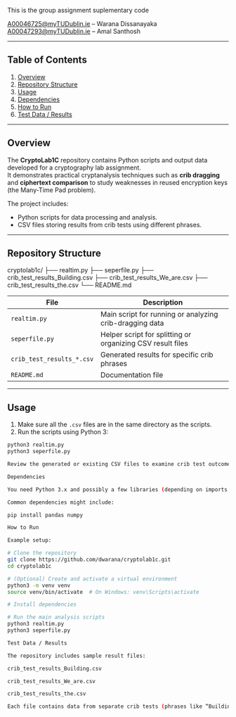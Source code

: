 This is the group assignment suplementary code

A00046725@myTUDublin.ie – Warana Dissanayaka 
A00047293@myTUDublin.ie – Amal Santhosh

---

## Table of Contents

1. [Overview](#overview)  
2. [Repository Structure](#repository-structure)  
3. [Usage](#usage)  
4. [Dependencies](#dependencies)  
5. [How to Run](#how-to-run)  
6. [Test Data / Results](#test-data--results)

---

## Overview

The **CryptoLab1C** repository contains Python scripts and output data developed for a cryptography lab assignment.  
It demonstrates practical cryptanalysis techniques such as **crib dragging** and **ciphertext comparison** to study weaknesses in reused encryption keys (the Many-Time Pad problem).

The project includes:
- Python scripts for data processing and analysis.
- CSV files storing results from crib tests using different phrases.

---

## Repository Structure
cryptolab1c/
├── realtim.py
├── seperfile.py
├── crib_test_results_Building.csv
├── crib_test_results_We_are.csv
├── crib_test_results_the.csv
└── README.md


| File | Description |
|------|-------------|
| `realtim.py` | Main script for running or analyzing crib-dragging data |
| `seperfile.py` | Helper script for splitting or organizing CSV result files |
| `crib_test_results_*.csv` | Generated results for specific crib phrases |
| `README.md` | Documentation file |

---

## Usage

1. Make sure all the `.csv` files are in the same directory as the scripts.  
2. Run the scripts using Python 3:  

```bash
python3 realtim.py
python3 seperfile.py

Review the generated or existing CSV files to examine crib test outcomes and analysis.

Dependencies

You need Python 3.x and possibly a few libraries (depending on imports inside the scripts).

Common dependencies might include:

pip install pandas numpy

How to Run

Example setup:

# Clone the repository
git clone https://github.com/dwarana/cryptolab1c.git
cd cryptolab1c

# (Optional) Create and activate a virtual environment
python3 -m venv venv
source venv/bin/activate  # On Windows: venv\Scripts\activate

# Install dependencies

# Run the main analysis scripts
python3 realtim.py
python3 seperfile.py

Test Data / Results

The repository includes sample result files:

crib_test_results_Building.csv

crib_test_results_We_are.csv

crib_test_results_the.csv

Each file contains data from separate crib tests (phrases like “Building”, “We are”, “the”) used to identify possible plaintext overlaps or key recovery in reused cipher contexts.
